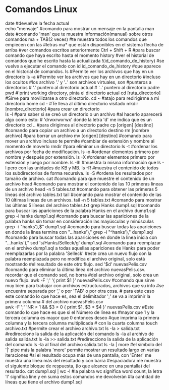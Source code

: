 # Comandos Linux 

date                         #devuelve la fecha actual    
echo "mensaje"              #comando para mostrar un mensaje en la pantalla
man date                    #comando 'man' que te muestra información(manual) sobre otros comandos
ma + TAB(2 veces)           #te muestra todos los comandos que empiecen con las
                            #letras ma* que están disponibles en el sistema
flecha de arriba            #ver comandos escritos anteriormente
Ctrl + Shift + R            #para buscar comando que haya escrito hasta el momento
history                     #ver el historial de comandos que he escrito hasta la actualizada
!(id_comando_de_history)    #se vuelve a ejecutar el comando con id id_comando_de_history
                            #que aparece en el historial de comandos.
ls                          #Permite ver los archivos que hay en un directorio
ls -a                       #Permite ver los archivos que hay en un directorio 
                            #incluso los ocultos
                            #los archivo '.' y  '..' son archivos virtuales, son
                            #punteros a directorios
                            # '.' puntero al directorio actual
                            # '..' puntero al directorio padre
pwd                         #'print working directory, pinta el directorio actual
cd [ruta_directorio]        #Sirve para movilizarse a otro directorio.
cd ~                        #atajo para redirigirme a mi directorio home
cd -                        #Te lleva al último directorio visitado
mkdir [nombre_directorio]   #para crear un directorio                                                                                                           
ls -l                       #para saber si se creó un directorio o un archivo
                            #al hacerlo aparecerá algo como esto:
                            # 'drwxrwxrwx' donde la letra 'd' me indica que es un directorio
cd ..                       #para dirigirnos al directorio padre
cp [origen] [destino]       #comando para copiar un archivo a un directorio destino
rm [nombre archivo]         #para borrar un archivo
mv [origen] [destino]       #comando para mover un archivo incluso te permite 
                            #cambiar de extensión y nombre al momento de moverlo
rmdir                       #para eliminar un directorio
ls -t                       #ordenar los archivos por fecha de modificación.
ls -x                       #ordenar elementos primero por nombre y después por extensión.
ls -X                       #ordenar elementos primero por extensión y luego por nombre.
ls -lh                      #muestra la misma información que ls -l pero con las unidades de KB y MB.
ls -R                       #muestra el contenido de todos los subdirectorios de forma recursiva.
ls -S                       #ordena los resultados por tamaño de archivo.
cat                         #comando para que muestre el contenido de un archivo
head                        #comando para mostrar el contenido de las 10 primeras lineas de un archivo
head -n 5 tables.txt        #comando para obtener las primeras 5 líneas del archivo tables.txt
tail                        #comando para mostrar el contenido de las 10 últimas lineas de un archivos.
tail -n 5 tables.txt        #comando para mostrar las últimas 5 líneas del archivo tables.txt
grep Hanks dump1.sql        #comando para buscar las apariciones de la palabra Hanks en el archivo dump1.sql
grep -i hanks dump1.sql     #comando para buscar las apariciones de la palabra hanks sin tomar en consideración las mayúsculas y minúsculas
grep -i "hanks'),$" dump1.sql #comando para buscar todas las apariciones en donde la linea termina con "...hanks'),"
grep -i "^hanks')," dump1.sql #comando para buscar todas las apariciones en donde la linea inicia con "...hanks'),"
sed 's/Hanks/Selleck/g' dump1.sql #comando para reemplazar en el archivo dump1.sql a todas aquellas apariciones de Hanks para poder reemplazarlas por la palabra 'Selleck'
                                  #este crea un nuevo flujo con la palabra reemplazada pero no modifica el archivo original, solo está mostrando
                                  #el resultado de este otro flujo.
sed '$d' nuevasPelis.csv    #comando para eliminar la última linea del archivo nuevasPelis.csv. recordar que el comando sed, no borra
                            #del archivo original, solo crea un nuevo flujo.
awk -F ';' '{ print $1 }' nuevasPelis.csv #comando que sirve muy bien para trabajar con archivos estructurados, archivos que su info
                            #se encuentra separada por ',' o por 'TAB' o por otra cosa.
                            # para este caso este comando lo que hace es, sea el delimitador ';' se va a imprimir la primera columna
                            # del archivo nuevasPelis.csv    
awk -F ';' 'NR > 1 && $3 > 0 { print $1, $3 * $4 }' nuevasPelis.csv   #Este comando lo que hace es que  si el Número de línea es 
                                                                      #mayor que 1 y la tercera columna es mayor que 0 entonces deseo
                                                                      #que imprima la primera columna y la tercera columna multiplicada
                                                                      # con la cuarta columna 
touch archivo.txt           #permite crear el archivo archivo.txt
ls -la > salida.txt         #redirecciono la salida de la aplicación del comando ls -la al archivo de salida salida.txt
ls -la >> salida.txt        #redirecciono la salida de la aplicación del comando ls -la al final del archivo salida.txt
ls -la | more               #el símbolo del '|' pipe más la palabra 'more' permite mostrar un resultado largo en varias iteraciones
                            #si el resultado ocupa más de una pantalla, con 'Enter' me muestra una línea más del resultado y con barra
                            #espaciadora me muestra el siguiente bloque de respuesta, (lo que alcance en una pantalla) del resultado.
cat dump1.sql | wc -l       #la palabra wc significa word count, la letra 'l' significa line y en suma estos comandos me devolverán
                            #la cantidad de líneas que tiene el archivo dump1.sql             